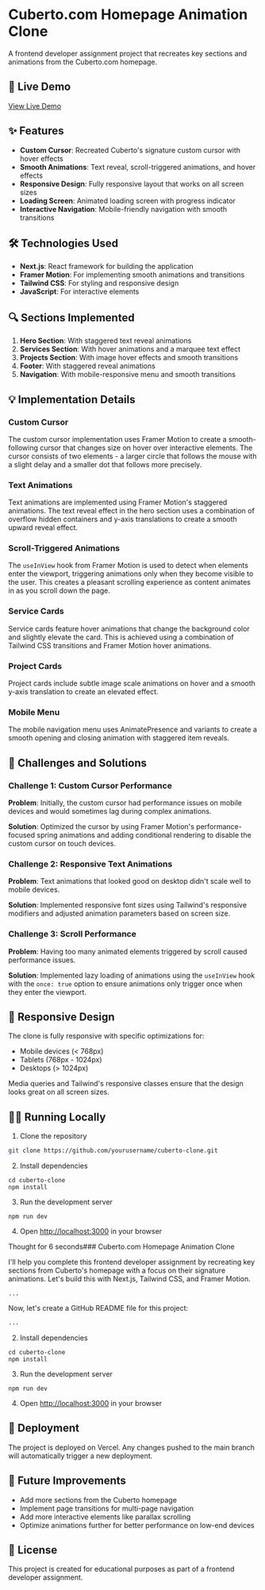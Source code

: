 # Cuberto.com Homepage Animation Clone

A frontend developer assignment project that recreates key sections and animations from the Cuberto.com homepage.

## 🚀 Live Demo

[View Live Demo](https://cuberto-clone.vercel.app)

## ✨ Features

- **Custom Cursor**: Recreated Cuberto's signature custom cursor with hover effects
- **Smooth Animations**: Text reveal, scroll-triggered animations, and hover effects
- **Responsive Design**: Fully responsive layout that works on all screen sizes
- **Loading Screen**: Animated loading screen with progress indicator
- **Interactive Navigation**: Mobile-friendly navigation with smooth transitions

## 🛠️ Technologies Used

- **Next.js**: React framework for building the application
- **Framer Motion**: For implementing smooth animations and transitions
- **Tailwind CSS**: For styling and responsive design
- **JavaScript**: For interactive elements

## 🔍 Sections Implemented

1. **Hero Section**: With staggered text reveal animations
2. **Services Section**: With hover animations and a marquee text effect
3. **Projects Section**: With image hover effects and smooth transitions
4. **Footer**: With staggered reveal animations
5. **Navigation**: With mobile-responsive menu and smooth transitions

## 💡 Implementation Details

### Custom Cursor

The custom cursor implementation uses Framer Motion to create a smooth-following cursor that changes size on hover over interactive elements. The cursor consists of two elements - a larger circle that follows the mouse with a slight delay and a smaller dot that follows more precisely.

### Text Animations

Text animations are implemented using Framer Motion's staggered animations. The text reveal effect in the hero section uses a combination of overflow hidden containers and y-axis translations to create a smooth upward reveal effect.

### Scroll-Triggered Animations

The `useInView` hook from Framer Motion is used to detect when elements enter the viewport, triggering animations only when they become visible to the user. This creates a pleasant scrolling experience as content animates in as you scroll down the page.

### Service Cards

Service cards feature hover animations that change the background color and slightly elevate the card. This is achieved using a combination of Tailwind CSS transitions and Framer Motion hover animations.

### Project Cards

Project cards include subtle image scale animations on hover and a smooth y-axis translation to create an elevated effect.

### Mobile Menu

The mobile navigation menu uses AnimatePresence and variants to create a smooth opening and closing animation with staggered item reveals.

## 🚧 Challenges and Solutions

### Challenge 1: Custom Cursor Performance

**Problem**: Initially, the custom cursor had performance issues on mobile devices and would sometimes lag during complex animations.

**Solution**: Optimized the cursor by using Framer Motion's performance-focused spring animations and adding conditional rendering to disable the custom cursor on touch devices.

### Challenge 2: Responsive Text Animations

**Problem**: Text animations that looked good on desktop didn't scale well to mobile devices.

**Solution**: Implemented responsive font sizes using Tailwind's responsive modifiers and adjusted animation parameters based on screen size.

### Challenge 3: Scroll Performance

**Problem**: Having too many animated elements triggered by scroll caused performance issues.

**Solution**: Implemented lazy loading of animations using the `useInView` hook with the `once: true` option to ensure animations only trigger once when they enter the viewport.

## 📱 Responsive Design

The clone is fully responsive with specific optimizations for:
- Mobile devices (< 768px)
- Tablets (768px - 1024px)
- Desktops (> 1024px)

Media queries and Tailwind's responsive classes ensure that the design looks great on all screen sizes.

## 🏃‍♂️ Running Locally

1. Clone the repository
```bash
git clone https://github.com/yourusername/cuberto-clone.git
```


2. Install dependencies


```shellscript
cd cuberto-clone
npm install
```

3. Run the development server


```shellscript
npm run dev
```

4. Open [http://localhost:3000](http://localhost:3000) in your browser


Thought for 6 seconds### Cuberto.com Homepage Animation Clone

I'll help you complete this frontend developer assignment by recreating key sections from Cuberto's homepage with a focus on their signature animations. Let's build this with Next.js, Tailwind CSS, and Framer Motion.

```typescriptreact project="cuberto-clone"
...
```

Now, let's create a GitHub README file for this project:

```markdown project="Cuberto Clone" file="README.md"
...
```

2. Install dependencies


```shellscript
cd cuberto-clone
npm install
```

3. Run the development server


```shellscript
npm run dev
```

4. Open [http://localhost:3000](http://localhost:3000) in your browser


## 🚀 Deployment

The project is deployed on Vercel. Any changes pushed to the main branch will automatically trigger a new deployment.

## 📝 Future Improvements

- Add more sections from the Cuberto homepage
- Implement page transitions for multi-page navigation
- Add more interactive elements like parallax scrolling
- Optimize animations further for better performance on low-end devices


## 📄 License

This project is created for educational purposes as part of a frontend developer assignment.